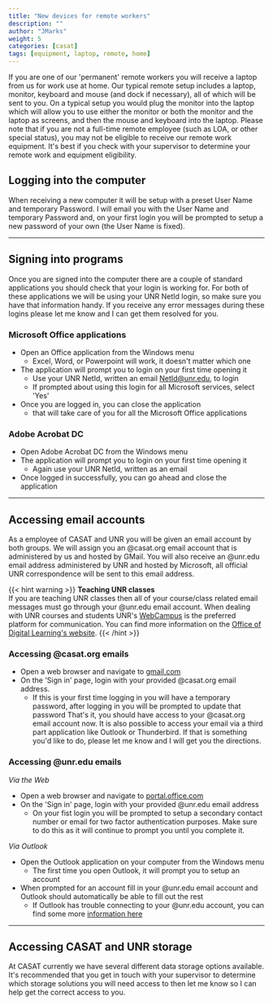 ```yaml
---
title: "New devices for remote workers"
description: ""
author: "JMarks"
weight: 5
categories: [casat]
tags: [equipment, laptop, remote, home]
---
```


If you are one of our 'permanent' remote workers you will receive a laptop from us for work use at home. Our typical remote setup includes a laptop, monitor, keyboard and mouse (and dock if necessary), all of which will be sent to you. On a typical setup you would plug the monitor into the laptop which will allow you to use either the monitor or both the monitor and the laptop as screens, and then the mouse and keyboard into the laptop. Please note that if you are not a full-time remote employee (such as LOA, or other special status), you may not be eligible to receive our remote work equipment. It's best if you check with your supervisor to determine your remote work and equipment eligibility.

## Logging into the computer
When receiving a new computer it will be setup with a preset User Name and temporary Password. I will email you with the User Name and temporary Password and, on your first login you will be prompted to setup a new password of your own (the User Name is fixed).

---

## Signing into programs
Once you are signed into the computer there are a couple of standard applications you should check that your login is working for. For both of these applications we will be using your UNR NetId login, so make sure you have that information handy. If you receive any error messages during these logins please let me know and I can get them resolved for you.

### Microsoft Office applications
- Open an Office application from the Windows menu
    - Excel, Word, or Powerpoint will work, it doesn't matter which one
- The application will prompt you to login on your first time opening it
    - Use your UNR NetId, written an email NetId@unr.edu, to login
    - If prompted about using this login for all Microsoft services, select 'Yes'
- Once you are logged in, you can close the application
    - that will take care of you for all the Microsoft Office applications

### Adobe Acrobat DC
- Open Adobe Acrobat DC from the Windows menu
- The application will prompt you to login on your first time opening it
    - Again use your UNR NetId, written as an email
- Once logged in successfully, you can go ahead and close the application

---

## Accessing email accounts
As a employee of CASAT and UNR you will be given an email account by both groups. We will assign you an @casat.org email account that is administered by us and hosted by GMail. You will also receive an @unr.edu email address administered by UNR and hosted by Microsoft, all official UNR correspondence will be sent to this email address.

{{< hint warning >}}
**Teaching UNR classes**\
If you are teaching UNR classes then all of your course/class related email messages must go through your @unr.edu email account. When dealing with UNR courses and students UNR's [WebCampus](https://unr.instructure.com/login/canvas) is the preferred platform for communication. You can find more information on the [Office of Digital Learning's website](https://www.unr.edu/digital-learning/webcampus/communication-strategies).
{{< /hint >}}

### Accessing @casat.org emails
- Open a web browser and navigate to [gmail.com](https://gmail.com)
- On the 'Sign in' page, login with your provided @casat.org email address.
    - If this is your first time logging in you will have a temporary password, after logging in you will be prompted to update that password
That's it, you should have access to your @casat.org email account now. It is also possible to access your email via a third part application like Outlook or Thunderbird. If that is something you'd like to do, please let me know and I will get you the directions.

### Accessing @unr.edu emails
*Via the Web*
- Open a web browser and navigate to [portal.office.com](https://portal.office.com)
- On the 'Sign in' page, login with your provided @unr.edu email address
    - On your fist login you will be prompted to setup a secondary contact number or email for two factor authentication purposes. Make sure to do this as it will continue to prompt you until you complete it.

*Via Outlook*    
- Open the Outlook application on your computer from the Windows menu
    - The first time you open Outlook, it will prompt you to setup an account
- When prompted for an account fill in your @unr.edu email account and Outlook should automatically be able to fill out the rest
    - If Outlook has trouble connecting to your @unr.edu account, you can find some more [information here](https://unr.teamdynamix.com/TDClient/2684/Portal/KB/?CategoryID=19232)

---

## Accessing CASAT and UNR storage

At CASAT currently we have several different data storage options available. It's recommended that you get in touch with your supervisor to determine which storage solutions you will need access to then let me know so I can help get the correct access to you.
